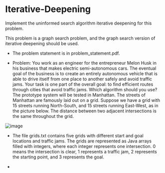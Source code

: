# Iterative-Deepening

Implement the uninformed search algorithm iterative deepening for this problem. 

This problem is a graph search problem, and the graph search version of iterative deepening should be used.

- The problem statement is in problem_statement.pdf.

- Problem:
You work as an engineer for the entrepreneur Melon Husk in his business that makes
electric semi-autonomous cars. The eventual goal of the business is to create an entirely
autonomous vehicle that is able to drive itself from one place to another safely and avoid
traffic jams. Your task is one part of the overall goal: to find efficient routes through cities
that avoid traffic jams. Which algorithm should you use?
The prototype system will be tested in Manhattan. The streets of Manhattan are
famously laid out on a grid. Suppose we have a grid with 15 streets running North-South,
and 15 streets running East-West, as in the picture below. The distance between two
adjacent intersections is the same throughout the grid.

![image](https://user-images.githubusercontent.com/60503179/169689259-17285a6b-57cb-433a-ae49-d8a0bdc252f4.png)

- The file grids.txt contains five grids with different start and goal locations and traffic jams. The grids are represented as Java arrays filled with integers, where each integer represents one intersection. 0 means the intersection is clear, 1 represents a traffic jam, 2 represents the starting point, and 3 represents the goal.

- 
